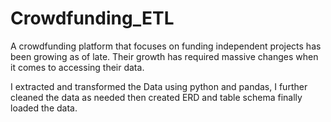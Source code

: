 # Crowdfunding_ETL

A crowdfunding platform that focuses on funding independent projects has been growing as of late. Their growth has required massive changes when it comes to accessing their data.
	
I extracted and transformed the Data using python and pandas, I further cleaned the data as needed then created ERD and table schema finally loaded the data. 
